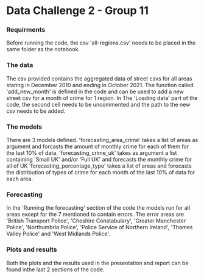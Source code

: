# Data Challenge 2 - Group 11

### Requirments
Before running the code, the csv 'all-regions.csv' needs to be placed in the same folder as the notebook.

### The data
The csv provided contains the aggregated data of street csvs for all areas staring in December 2010 and ending in October 2021.
The function called 'add_new_month' is defined in the code and can be used to add a new street csv for a month of crime for 1 region.
In The 'Loading data' part of the code, the second cell needs to be uncommented and the path to the new csv needs to be added. 

### The models
There are 3 models defined. 
'forecasting_area_crime' takes a list of areas as argument and forcasts the amount of monthly crime for each of them for the last 10% of data.
'forecasting_crime_uk' takes as argument a list containing 'Small UK' and/or 'Full UK' and forecasts the monthly crime for all of UK
'forecasting_percentage_type' takes a list of areas and forecasts the distribution of types of crime for each month of the last 10% of data for each area. 

### Forecasting
In the 'Running the forecasting' section of the code the models run for all areas except for the 7 mentioned to contain errors.
The error areas are 'British Transport Police', 'Cheshire Constabulary', 'Greater Manchester Police', 'Northumbria Police', 'Police Service of Northern Ireland', 'Thames Valley Police' and 'West Midlands Police'.

### Plots and results
Both the plots and the results used in the presentation and report can be found inthe last 2 sections of the code.
